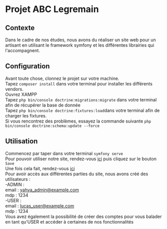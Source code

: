 # Projet ABC Legremain
## Contexte
Dans le cadre de nos études, nous avons du réaliser un site web pour un artisant en utilisant le framework symfony et les différentes librairies qui l'accompagnent. 
## Configuration
Avant toute chose, clonnez le projet sur votre machine.<br>
Tapez `composer install` dans votre terminal pour installer les différents vendors.<br>
Ouvrez XAMPP<br>
Tapez `php bin/console doctrine:migrations:migrate` dans votre terminal afin de récupérer la base de donnée<br>
Tapez `php bin/console doctrine:fixtures:load`dans votre terminal afin de charger les fixtures. <br>
Si vous rencontrez des problèmes, essayez la commande suivante `php bin/console doctrine:schema:update --force`
## Utilisation
Commencez par taper dans votre terminal `symfony serve`<br>
Pour pouvoir utiliser notre site, rendez-vous <a href="https://127.0.0.1:8000/acceuil/new">ici</a> puis cliquez sur le bouton `Save`<br>
Une fois cela fait, rendez-vous <a href="https://127.0.0.1:8000/">ici</a><br>
Pour avoir accès aux différentes parties du site, nous avons créé des utilisateurs :<br>
  -ADMIN  : <br>
email : yahya_admin@example.com<br>
mdp   : 1234<br>
  -USER : <br>
email : lucas_user@example.com<br>
mdp   : 1234<br>
Vous avez également la possibilité de créer des comptes pour vous balader en tant qu'USER et accéder à certaines de nos fonctionnalités<br>
